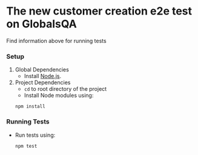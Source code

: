 # The new customer creation e2e test on GlobalsQA

Find information above for running tests
### Setup

1. Global Dependencies
    * Install [Node.js](https://nodejs.org/en/).
2. Project Dependencies
    * `cd` to root directory of the project
    * Install Node modules using:
   ```
   npm install
   ```

### Running Tests

* Run tests using:
  ```
  npm test
  ```
